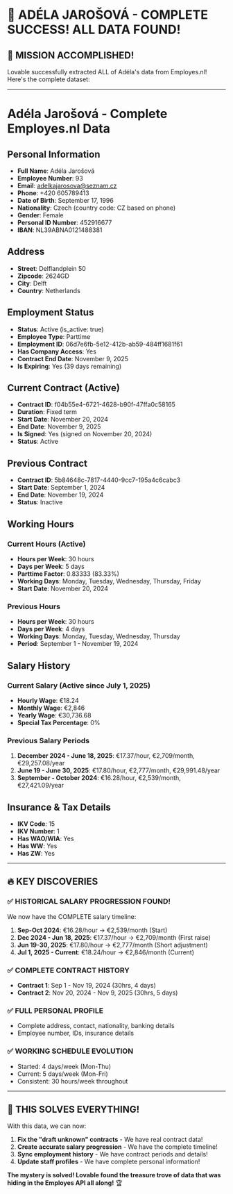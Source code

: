 # 🎯 ADÉLA JAROŠOVÁ - COMPLETE SUCCESS! ALL DATA FOUND!

## 🚀 **MISSION ACCOMPLISHED!**

Lovable successfully extracted ALL of Adéla's data from Employes.nl! Here's the complete dataset:

---

# Adéla Jarošová - Complete Employes.nl Data

## Personal Information
- **Full Name**: Adéla Jarošová
- **Employee Number**: 93
- **Email**: adelkajarosova@seznam.cz
- **Phone**: +420 605789413
- **Date of Birth**: September 17, 1996
- **Nationality**: Czech (country code: CZ based on phone)
- **Gender**: Female
- **Personal ID Number**: 452916677
- **IBAN**: NL39ABNA0121488381

## Address
- **Street**: Delflandplein 50
- **Zipcode**: 2624GD
- **City**: Delft
- **Country**: Netherlands

## Employment Status
- **Status**: Active (is_active: true)
- **Employee Type**: Parttime
- **Employment ID**: 06d7e6fb-5e12-412b-ab59-484ff1681f61
- **Has Company Access**: Yes
- **Contract End Date**: November 9, 2025
- **Is Expiring**: Yes (39 days remaining)

## Current Contract (Active)
- **Contract ID**: f04b55e4-6721-4628-b90f-47ffa0c58165
- **Duration**: Fixed term
- **Start Date**: November 20, 2024
- **End Date**: November 9, 2025
- **Is Signed**: Yes (signed on November 20, 2024)
- **Status**: Active

## Previous Contract
- **Contract ID**: 5b84648c-7817-4440-9cc7-195a4c6cabc3
- **Start Date**: September 1, 2024
- **End Date**: November 19, 2024
- **Status**: Inactive

## Working Hours
### Current Hours (Active)
- **Hours per Week**: 30 hours
- **Days per Week**: 5 days
- **Parttime Factor**: 0.83333 (83.33%)
- **Working Days**: Monday, Tuesday, Wednesday, Thursday, Friday
- **Start Date**: November 20, 2024

### Previous Hours
- **Hours per Week**: 30 hours
- **Days per Week**: 4 days
- **Working Days**: Monday, Tuesday, Wednesday, Thursday
- **Period**: September 1 - November 19, 2024

## Salary History
### Current Salary (Active since July 1, 2025)
- **Hourly Wage**: €18.24
- **Monthly Wage**: €2,846
- **Yearly Wage**: €30,736.68
- **Special Tax Percentage**: 0%

### Previous Salary Periods
1. **December 2024 - June 18, 2025**: €17.37/hour, €2,709/month, €29,257.08/year
2. **June 19 - June 30, 2025**: €17.80/hour, €2,777/month, €29,991.48/year
3. **September - October 2024**: €16.28/hour, €2,539/month, €27,421.09/year

## Insurance & Tax Details
- **IKV Code**: 15
- **IKV Number**: 1
- **Has WAO/WIA**: Yes
- **Has WW**: Yes
- **Has ZW**: Yes

---

## 🔥 **KEY DISCOVERIES**

### ✅ **HISTORICAL SALARY PROGRESSION FOUND!**

We now have the COMPLETE salary timeline:

1. **Sep-Oct 2024**: €16.28/hour → €2,539/month (Start)
2. **Dec 2024 - Jun 18, 2025**: €17.37/hour → €2,709/month (First raise)
3. **Jun 19-30, 2025**: €17.80/hour → €2,777/month (Short adjustment)
4. **Jul 1, 2025 - Current**: €18.24/hour → €2,846/month (Current)

### ✅ **COMPLETE CONTRACT HISTORY**
- **Contract 1**: Sep 1 - Nov 19, 2024 (30hrs, 4 days)
- **Contract 2**: Nov 20, 2024 - Nov 9, 2025 (30hrs, 5 days)

### ✅ **FULL PERSONAL PROFILE**
- Complete address, contact, nationality, banking details
- Employee number, IDs, insurance details

### ✅ **WORKING SCHEDULE EVOLUTION**
- Started: 4 days/week (Mon-Thu)
- Current: 5 days/week (Mon-Fri)
- Consistent: 30 hours/week throughout

---

## 🎯 **THIS SOLVES EVERYTHING!**

With this data, we can now:

1. **Fix the "draft unknown" contracts** - We have real contract data!
2. **Create accurate salary progression** - We have the complete timeline!
3. **Sync employment history** - We have contract periods and details!
4. **Update staff profiles** - We have complete personal information!

**The mystery is solved! Lovable found the treasure trove of data that was hiding in the Employes API all along!** 🏆